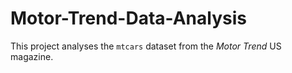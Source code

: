 # Motor-Trend-Data-Analysis
This project analyses the `mtcars` dataset from the *Motor Trend* US magazine.
